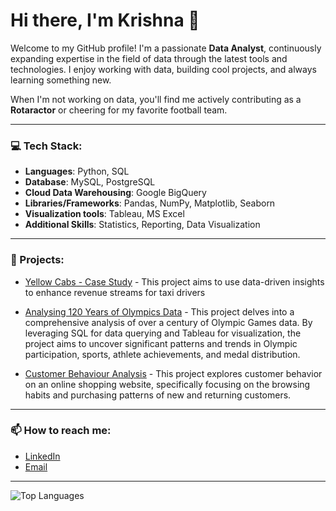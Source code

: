 # Hi there, I'm Krishna 👋

Welcome to my GitHub profile! I'm a passionate **Data Analyst**, continuously expanding expertise in the field of data through the latest tools and technologies. I enjoy working with data, building cool projects, and always learning something new.

When I'm not working on data, you'll find me actively contributing as a **Rotaractor** or cheering for my favorite football team. 

---

### 💻 Tech Stack:
- **Languages**: Python, SQL
- **Database**: MySQL, PostgreSQL
- **Cloud Data Warehousing**: Google BigQuery 
- **Libraries/Frameworks**: Pandas, NumPy, Matplotlib, Seaborn
- **Visualization tools**: Tableau, MS Excel
- **Additional Skills**: Statistics, Reporting, Data Visualization 
---

### 🚀 Projects:
- [Yellow Cabs - Case Study](https://github.com/AKrishnaMurthy99/Maximizing-Revenue---Yellow-Cabs) - This project aims to use data-driven insights to enhance revenue streams for taxi drivers

- [Analysing 120 Years of Olympics Data](https://github.com/AKrishnaMurthy99/120-Years-of-Olympics-Data) - This project delves into a comprehensive analysis of over a century of Olympic Games data. By leveraging SQL for data querying and Tableau for visualization, the project aims to uncover significant patterns and trends in Olympic participation, sports, athlete achievements, and medal distribution.

- [Customer Behaviour Analysis](https://github.com/AKrishnaMurthy99/Customer-Behavior-Analysis) - This project explores customer behavior on an online shopping website, specifically focusing on the browsing habits and purchasing patterns of new and returning customers. 

---

### 📫 How to reach me:
- [LinkedIn](https://www.linkedin.com/in/krishna-murthy-a-311a021b5/)
- [Email](mailto:akm4057@gmail.com)

---


![Top Languages](https://github-readme-stats.vercel.app/api/top-langs/?username=AKrishnaMurthy99&layout=compact&langs_count=6&hide=html,css&theme=radical)



